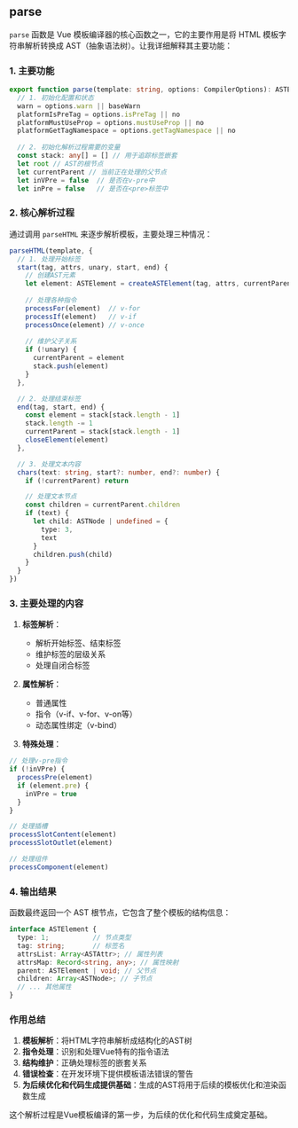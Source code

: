 ## parse

`parse` 函数是 Vue 模板编译器的核心函数之一，它的主要作用是将 HTML 模板字符串解析转换成 AST（抽象语法树）。让我详细解释其主要功能：

### 1. 主要功能

```typescript:src/compiler/parser/index.ts
export function parse(template: string, options: CompilerOptions): ASTElement {
  // 1. 初始化配置和状态
  warn = options.warn || baseWarn
  platformIsPreTag = options.isPreTag || no
  platformMustUseProp = options.mustUseProp || no
  platformGetTagNamespace = options.getTagNamespace || no
  
  // 2. 初始化解析过程需要的变量
  const stack: any[] = [] // 用于追踪标签嵌套
  let root // AST的根节点
  let currentParent // 当前正在处理的父节点
  let inVPre = false  // 是否在v-pre中
  let inPre = false   // 是否在<pre>标签中
```

### 2. 核心解析过程

通过调用 `parseHTML` 来逐步解析模板，主要处理三种情况：

```typescript:src/compiler/parser/index.ts
parseHTML(template, {
  // 1. 处理开始标签
  start(tag, attrs, unary, start, end) {
    // 创建AST元素
    let element: ASTElement = createASTElement(tag, attrs, currentParent)
    
    // 处理各种指令
    processFor(element)  // v-for
    processIf(element)   // v-if
    processOnce(element) // v-once
    
    // 维护父子关系
    if (!unary) {
      currentParent = element
      stack.push(element)
    }
  },

  // 2. 处理结束标签
  end(tag, start, end) {
    const element = stack[stack.length - 1]
    stack.length -= 1
    currentParent = stack[stack.length - 1]
    closeElement(element)
  },

  // 3. 处理文本内容
  chars(text: string, start?: number, end?: number) {
    if (!currentParent) return

    // 处理文本节点
    const children = currentParent.children
    if (text) {
      let child: ASTNode | undefined = {
        type: 3,
        text
      }
      children.push(child)
    }
  }
})
```

### 3. 主要处理的内容

1. **标签解析**：
   - 解析开始标签、结束标签
   - 维护标签的层级关系
   - 处理自闭合标签

2. **属性解析**：
   - 普通属性
   - 指令（v-if、v-for、v-on等）
   - 动态属性绑定（v-bind）

3. **特殊处理**：
```typescript:src/compiler/parser/index.ts
// 处理v-pre指令
if (!inVPre) {
  processPre(element)
  if (element.pre) {
    inVPre = true
  }
}

// 处理插槽
processSlotContent(element)
processSlotOutlet(element)

// 处理组件
processComponent(element)
```

### 4. 输出结果

函数最终返回一个 AST 根节点，它包含了整个模板的结构信息：

```typescript
interface ASTElement {
  type: 1;           // 节点类型
  tag: string;       // 标签名
  attrsList: Array<ASTAttr>; // 属性列表
  attrsMap: Record<string, any>; // 属性映射
  parent: ASTElement | void; // 父节点
  children: Array<ASTNode>; // 子节点
  // ... 其他属性
}
```

### 作用总结

1. **模板解析**：将HTML字符串解析成结构化的AST树
2. **指令处理**：识别和处理Vue特有的指令语法
3. **结构维护**：正确处理标签的嵌套关系
4. **错误检查**：在开发环境下提供模板语法错误的警告
5. **为后续优化和代码生成提供基础**：生成的AST将用于后续的模板优化和渲染函数生成

这个解析过程是Vue模板编译的第一步，为后续的优化和代码生成奠定基础。